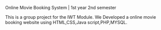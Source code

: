 Online Movie Booking System | 1st year 2nd semester


This is a group project for the  IWT Module.
We Developed a online movie booking website using
HTML,CSS,Java script,PHP,MYSQL.
